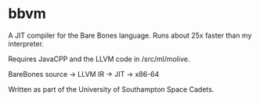 # bbvm
A JIT compiler for the Bare Bones language. Runs about 25x faster than my interpreter.

Requires JavaCPP and the LLVM code in /src/ml/molive.

BareBones source -> LLVM IR -> JIT -> x86-64

Written as part of the University of Southampton Space Cadets.
